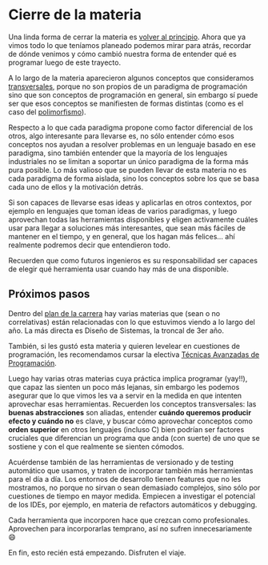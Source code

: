 # Cierre de la materia

Una linda forma de cerrar la materia es [volver al principio](https://github.com/pdep-mit/bitacora-de-clase/blob/master/clase-01.md).
Ahora que ya vimos todo lo que teníamos planeado podemos mirar para atrás, recordar de dónde venimos y cómo cambió nuestra forma de
entender qué es programar luego de este trayecto.

A lo largo de la materia aparecieron algunos conceptos que consideramos [transversales](http://wiki.uqbar.org/wiki/articles/paradigmas-de-programacion.html),
porque no son propios de un paradigma de programación sino que son conceptos de programación en general, sin embargo sí puede 
ser que esos conceptos se manifiesten de formas distintas (como es el caso del [polimorfismo](http://wiki.uqbar.org/wiki/articles/polimorfismo.html)).

Respecto a lo que cada paradigma propone como factor diferencial de los otros, algo interesante para llevarse es, no sólo entender
cómo esos conceptos nos ayudan a resolver problemas en un lenguaje basado en ese paradigma, sino también entender que la mayoría de
los lenguajes industriales no se limitan a soportar un único paradigma de la forma más pura posible. Lo más valioso que se pueden llevar
de esta materia no es cada paradigma de forma aislada, sino los conceptos sobre los que se basa cada uno de ellos y la motivación detrás.

Si son capaces de llevarse esas ideas y aplicarlas en otros contextos, por ejemplo en lenguajes que toman ideas de varios paradigmas,
y luego aprovechan todas las herramientas disponibles y eligen activamente cuáles usar para llegar a soluciones más interesantes, que
sean más fáciles de mantener en el tiempo, y en general, que los hagan más felices... ahí realmente podremos decir que entendieron todo.

Recuerden que como futuros ingenieros es su responsabilidad ser capaces de elegir qué herramienta usar cuando hay más de una disponible.

## Próximos pasos

Dentro del [plan de la carrera](http://www.sistemas.frba.utn.edu.ar/index.php/academico/plan-k08) hay varias materias que (sean o no correlativas)
están relacionadas con lo que estuvimos viendo a lo largo del año. La más directa es Diseño de Sistemas, la troncal de 3er año.

También, si les gustó esta materia y quieren levelear en cuestiones de programación, les recomendamos cursar la electiva 
[Técnicas Avanzadas de Programación](http://tadp-utn-frba.github.io/).

Luego hay varias otras materias cuya práctica implica programar (yay!!), que capaz las sienten un poco más lejanas, sin embargo les
podemos asegurar que lo que vimos les va a servir en la medida en que intenten aprovechar esas herramientas. Recuerden los conceptos
transversales: las **buenas abstracciones** son aliadas, entender **cuándo queremos producir efecto y cuándo no** es clave, y buscar cómo
aprovechar conceptos como **orden superior** en otros lenguajes (incluso C) bien podrían ser factores cruciales que diferencian un programa
que anda (con suerte) de uno que se sostiene y con el que realmente se sienten cómodos.

Acuérdense también de las herramientas de versionado y de testing automático que usamos, y traten de incorporar también más herramientas para el día a día.
Los entornos de desarrollo tienen features que no les mostramos, no porque no sirvan o sean demasiado complejos, sino sólo por cuestiones de tiempo en mayor medida.
Empiecen a investigar el potencial de los IDEs, por ejemplo, en materia de refactors automáticos y debugging.

Cada herramienta que incorporen hace que crezcan como profesionales. Aprovechen para incorporarlas temprano, así no sufren innecesariamente :smile:

En fin, esto recién está empezando. Disfruten el viaje.
